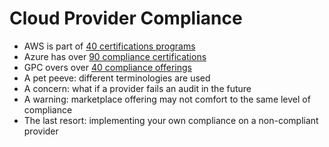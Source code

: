 # Cloud Provider Compliance

* AWS is part of [40 certifications programs](https://aws.amazon.com/compliance/programs/)
* Azure has over [90 compliance certifications](https://azure.microsoft.com/en-in/overview/trusted-cloud/compliance/)
* GPC overs over [40 compliance offerings](https://cloud.google.com/security/compliance/offerings/#/)
* A pet peeve: different terminologies are used
* A concern: what if a provider fails an audit in the future
* A warning: marketplace offering may not comfort to the same level of compliance
* The last resort: implementing your own compliance on a non-compliant provider

